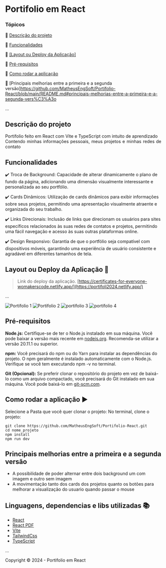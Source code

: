 <h1>Portifolio em React</h1> 

### Tópicos 

:small_blue_diamond: [Descrição do projeto](#descrição-do-projeto)

:small_blue_diamond: [Funcionalidades](#funcionalidades)

:small_blue_diamond: [[Layout ou Deploy da Aplicação]](https://github.com/MatheusEngSoft/Portifolio-React/blob/main/README.md#layout-ou-deploy-da-aplica%C3%A7%C3%A3o-dash)

:small_blue_diamond: [Pré-requisitos](#pré-requisitos)

:small_blue_diamond: [Como rodar a aplicação](#como-rodar-a-aplicação-arrow_forward)

:small_blue_diamond: [Principais melhorias entre a primeira e a segunda versão]https://github.com/MatheusEngSoft/Portifolio-React/blob/main/README.md#principais-melhorias-entre-a-primeira-e-a-segunda-vers%C3%A3o

... 

## Descrição do projeto 

<p align="justify">
 Portifolio feito em React com Vite e TypeScript com intuito de aprendizado<br>
  Contendo minhas informações pessoais, meus projetos e minhas redes de contato
</p>

## Funcionalidades

:heavy_check_mark: Troca de Background: Capacidade de alterar dinamicamente o plano de fundo da página, adicionando uma dimensão visualmente interessante e personalizada ao seu portfólio.  

:heavy_check_mark: Cards Dinâmicos: Utilização de cards dinâmicos para exibir informações sobre seus projetos, permitindo uma apresentação visualmente atraente e organizada do seu trabalho.  

:heavy_check_mark: Links Direcionais: Inclusão de links que direcionam os usuários para sites específicos relacionados às suas redes de contatos e projetos, permitindo uma fácil navegação e acesso às suas outras plataformas online.  

:heavy_check_mark: Design Responsivo: Garantia de que o portfólio seja compatível com dispositivos móveis, garantindo uma experiência de usuário consistente e agradável em diferentes tamanhos de tela.  

## Layout ou Deploy da Aplicação :dash:

> Link do deploy da aplicação.  [https://certificates-for-everyone-womakerscode.netlify.app/](https://portifoli2024.netlify.app/)

... 

![Portifolio 1](https://github.com/MatheusEngSoft/Portifolio-React/assets/143764579/b80f7796-65cb-49b1-be87-15a5a54bf872)
![Portifolio 2](https://github.com/MatheusEngSoft/Portifolio-React/assets/143764579/c7a9ac04-3322-4a49-a426-78d1ad00734c)
![portifolio 3](https://github.com/MatheusEngSoft/Portifolio-React/assets/143764579/189e8f2a-5828-4905-9322-daa3f8171a37)
![portifolio 4](https://github.com/MatheusEngSoft/Portifolio-React/assets/143764579/def85b09-a8ab-43a3-b073-b2694e5750cb)

## Pré-requisitos

**Node.js:** Certifique-se de ter o Node.js instalado em sua máquina. Você pode baixar a versão mais recente em [nodejs.org](https://nodejs.org/en). Recomenda-se utilizar a versão 20.11.1 ou superior.

**npm:** Você precisará do npm ou do Yarn para instalar as dependências do projeto. O npm geralmente é instalado automaticamente com o Node.js. Verifique se você tem executando npm -v no terminal.

**Git (Opcional):** Se preferir clonar o repositório do projeto em vez de baixá-lo como um arquivo compactado, você precisará do Git instalado em sua máquina. Você pode baixá-lo em [git-scm.com](https://git-scm.com/).

## Como rodar a aplicação :arrow_forward:

Selecione a Pasta que você quer clonar o projeto:
No terminal, clone o projeto: 

```
git clone https://github.com/MatheusEngSoft/Portifolio-React.git
cd nome_projeto
npm install
npm run dev
```

## Principais melhorias entre a primeira e a segunda versão

- A possibilidade de poder alternar entre dois background um com imagem e outro sem imagem
- A movimentação tanto dos cards dos projetos quanto os botões para melhorar a visualização do usuario quando passar o mouse

## Linguagens, dependencias e libs utilizadas :books:

- [React](https://pt-br.reactjs.org/docs/create-a-new-react-app.html)
- [React PDF](https://react-pdf.org/)
- [Vite](https://vitejs.dev/guide/)
- [TailwindCss](https://tailwindcss.com/docs/installation)
- [TypeScript](https://www.typescriptlang.org/docs/)

...


Copyright :copyright: 2024 - Portifolio em React
